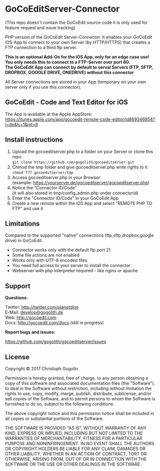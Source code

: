 GoCoEditServer-Connector
==============

(This repo doesn't contain the GoCoEdit source code it is only used for feature request and issue tracking)

PHP version of the GoCoEdit Server-Connector. 
It enables your GoCoEdit iOS-App to connect to your own Server (by HTTP/HTTPS) that creates a FTP connection to a third ftp server.

**This is an optional Add-On for the iOS App, only for an edge case use!  
You only needs this to connect to a FTP-Server over port 80.  
The GoCoEdit App can connect by default to serval Servers (FTP, SFTP, DROPBOX, GOOGLE DRIVE, ONEDRIVE) without this connector**

All Server connections are stored in your App 
(temporary on your own server only if you use this connector).

GoCoEdit - Code and Text Editor for iOS
-------------

The App is available at the Apple AppStore:  
https://itunes.apple.com/app/gocoedit-remote-code-editor/id869346854?l=de&ls=1&mt=8


Install instructions 
-------------

1. Upload the gocoeditserver.php to a folder on your Server or clone this repo  
`git clone https://github.com/gogolith/gocoeditserver.git`
2. Chmod the tmp folder and give gocoeditserver.php write rights to it  
`chmod 777 gocoeditserver/tmp`
3. Access gocoeditserver.php in your Browser  
(example: https://yourserver.de/gocoeditserver/gocoeditserver.php)
4. Notice the "Connector ID/Code"  
(it will also stored in tmp/config_admin.php under connectorid)
5. Enter the "Connector ID/Code" in your GoCoEdit App
6. Create a new remote within the iOS App and select "REMOTE PHP TO FTP" and use it


Limitations 
-------------

Compared to the supported "native" connections (ftp,sftp,dropbox,google drive) in GoCoEdit.

- Connector works only with the default ftp port 21
- Some file actions are not enabled
- Works only with UTF-8 encoded files
- You need full access to your server to install the connector 
- Webserver with php interpreter required - like nginx or apache


Support
-------------

**Questions:**

Twitter: http://twitter.com/planetdine  
E-Mail: develop@gogolith.de  
Web: http://gocoedit.com  
Docs: http://gocoedit.com/docs (still in progress)  

**Report bugs and issues:**

https://github.com/gogolith/gocoeditserver/issues



License
-------------
Copyright © 2017 Christoph Gogolin

Permission is hereby granted, free of charge, to any person obtaining a copy of this software and associated documentation files (the "Software"), to deal in the Software without restriction, including without limitation the rights to use, copy, modify, merge, publish, distribute, sublicense, and/or sell copies of the Software, and to permit persons to whom the Software is furnished to do so, subject to the following conditions:

The above copyright notice and this permission notice shall be included in all copies or substantial portions of the Software.

THE SOFTWARE IS PROVIDED "AS IS", WITHOUT WARRANTY OF ANY KIND, EXPRESS OR IMPLIED, INCLUDING BUT NOT LIMITED TO THE WARRANTIES OF MERCHANTABILITY, FITNESS FOR A PARTICULAR PURPOSE AND NONINFRINGEMENT. IN NO EVENT SHALL THE AUTHORS OR COPYRIGHT HOLDERS BE LIABLE FOR ANY CLAIM, DAMAGES OR OTHER LIABILITY, WHETHER IN AN ACTION OF CONTRACT, TORT OR OTHERWISE, ARISING FROM, OUT OF OR IN CONNECTION WITH THE SOFTWARE OR THE USE OR OTHER DEALINGS IN THE SOFTWARE.
